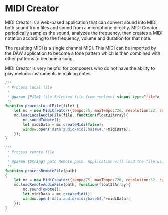 # MIDI Creator

MIDI Creator is a web-based application that can convert sound into MIDI, both sound from files and sound from a microphone directly. MIDI Creator periodically samples the sound, analyzes the frequency, then creates a MIDI notation according to the frequency, volume and duration for that note.

The resulting MIDI is a single channel MIDI. This MIDI can be imported by the DAW application to become a tone pattern which is then combined with other patterns to become a song.

MIDI Creator is very helpful for composers who do not have the ability to play melodic instruments in making notes.


```js
/** 
 * Process local file
 * 
 * @param {File} file Selected file from emelemnt <input type="file">
 */ 
function processLocalFile(file) {
    let mc = new MidiCreator({tempo:75, maxTempo:720, resolution:32, sampleRate:32000, channel:3});
    mc.loadLocalAudioFile(file, function(float32Array){
        mc.soundToNote();
        let midiData = mc.createMidi(false);
        window.open('data:audio/midi;base64,'+midiData);
    });
}

/** 
 * Process remote file
 * 
 * @param {String} path Remote path. Application will load the file using AJAX request
 */ 
function processRemoteFile(path)
{
    let mc = new MidiCreator({tempo:75, maxTempo:720, resolution:32, sampleRate:32000, channel:3});
    mc.loadRemoteAudioFile(path, function(float32Array){
        mc.soundToNote();
        let midiData = mc.createMidi();
        window.open('data:audio/midi;base64,'+midiData);
    });
}
```
